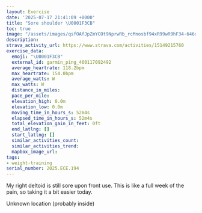 ```yaml
---
layout: Exercise
date: '2025-07-17 21:41:09 +0000'
title: "Sore shoulder \U0001F3CB️"
toc: true
image: "/assets/images/qsfOAfJpZmYCOt9NprwRb_rcMnosbf94xR99wR9hF34-646x2048.jpg.jpeg"
description:
strava_activity_url: https://www.strava.com/activities/15149215760
exercise_data:
  emoji: "\U0001F3CB️"
  external_id: garmin_ping_460117092492
  average_heartrate: 118.2bpm
  max_heartrate: 154.0bpm
  average_watts: W
  max_watts: W
  distance_in_miles:
  pace_per_mile:
  elevation_high: 0.0m
  elevation_low: 0.0m
  moving_time_in_hours_s: 52m4s
  elapsed_time_in_hours_s: 52m4s
  total_elevation_gain_in_feet: 0ft
  end_latlng: []
  start_latlng: []
  similar_activities_count:
  similar_activities_trend:
  mapbox_image_url:
tags:
- weight-training
serial_number: 2025.ECE.194
---
```

My right deltoid is still sore upon front use. This is like a full week of the pain, so taking it a bit easier today.

Unknown location (probably inside)
